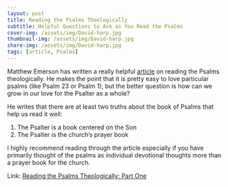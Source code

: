 ```yaml
---
layout: post
title: Reading the Psalms Theologically
subtitle: Helpful Questions to Ask as You Read the Psalms
cover-img: /assets/img/David-harp.jpg
thumbnail-img: /assets/img/David-harp.jpg
share-img: /assets/img/David-harp.jpg
tags: [article, Psalms]
---
```


Matthew Emerson has written a really helpful [article](https://credomag.com/2021/01/reading-the-psalms-theologically-part-one/) on reading the Psalms theologically. He makes the point that it is pretty easy to love particular psalms (like Psalm 23 or Psalm 1), but the better question is how can we grow in our love for the Psalter as a whole?

He writes that there are at least two truths about the book of Psalms that help us read it well:

1. The Psalter is a book centered on the Son
2. The Psalter is the church’s prayer book

I highly recommend reading through the article especially if you have primarily thought of the psalms as individual devotional thoughts more than a prayer book for the church.

Link: [Reading the Psalms Theologically: Part One](https://credomag.com/2021/01/reading-the-psalms-theologically-part-one/)